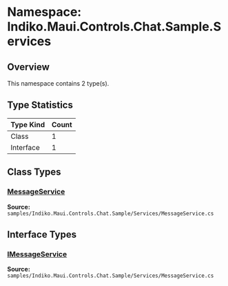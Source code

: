 # Namespace: Indiko.Maui.Controls.Chat.Sample.Services

## Overview

This namespace contains 2 type(s).

## Type Statistics

| Type Kind | Count |
|-----------|-------|
| Class | 1 |
| Interface | 1 |

## Class Types

### [MessageService](../classes/Indiko.Maui.Controls.Chat.Sample.Services.MessageService.md)

**Source:** `samples/Indiko.Maui.Controls.Chat.Sample/Services/MessageService.cs`

## Interface Types

### [IMessageService](../classes/Indiko.Maui.Controls.Chat.Sample.Services.IMessageService.md)

**Source:** `samples/Indiko.Maui.Controls.Chat.Sample/Services/MessageService.cs`

